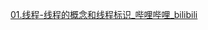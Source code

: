 [01.线程-线程的概念和线程标识_哔哩哔哩_bilibili](https://www.bilibili.com/video/BV1yJ411S7r6?p=82&vd_source=f8bf73f9a2b495eaf6f8446fa6016bc7)